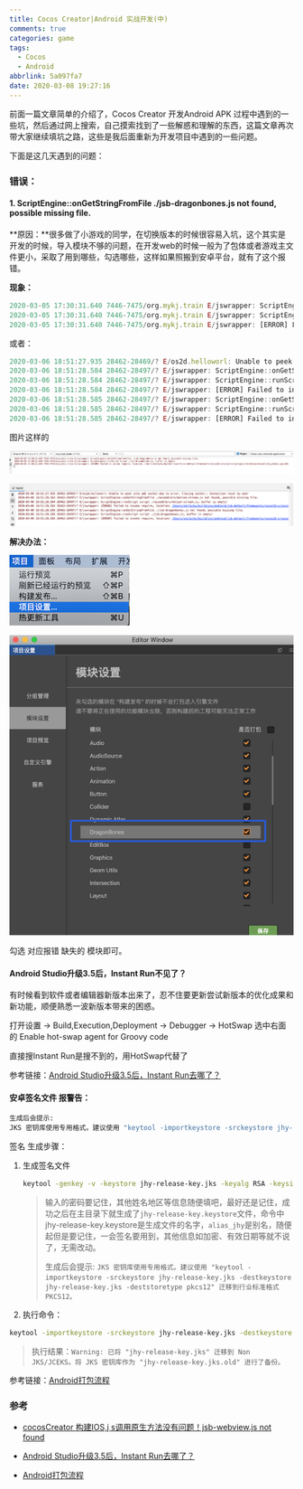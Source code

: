 ```yaml
---
title: Cocos Creator|Android 实战开发(中)
comments: true
categories: game
tags:
  - Cocos
  - Android
abbrlink: 5a097fa7
date: 2020-03-08 19:27:16
---
```


前面一篇文章简单的介绍了，Cocos Creator 开发Android APK 过程中遇到的一些坑，然后通过网上搜索，自己摸索找到了一些解惑和理解的东西，这篇文章再次带大家继续填坑之路，这些是我后面重新为开发项目中遇到的一些问题。
<!--more-->

下面是这几天遇到的问题：

### 错误：

#### 1. ScriptEngine::onGetStringFromFile ./jsb-dragonbones.js not found, possible missing file.

**原因：**很多做了小游戏的同学，在切换版本的时候很容易入坑，这个其实是开发的时候，导入模块不够的问题，在开发web的时候一般为了包体或者游戏主文件更小，采取了用到哪些，勾选哪些，这样如果照搬到安卓平台，就有了这个报错。

**现象：**

```javascript
2020-03-05 17:30:31.640 7446-7475/org.mykj.train E/jswrapper: ScriptEngine::onGetStringFromFile ./jsb-dragonbones.js not found, possible missing file.
2020-03-05 17:30:31.640 7446-7475/org.mykj.train E/jswrapper: ScriptEngine::runScript script ./jsb-dragonbones.js, buffer is empty!
2020-03-05 17:30:31.640 7446-7475/org.mykj.train E/jswrapper: [ERROR] Failed to invoke require, location: /Users/smile/my/build/train/tt/jsb-default/frameworks/cocos2d-x/cocos/scripting/js-bindings/manual/jsb_global.cpp:292

```

或者：

```javascript
2020-03-06 18:51:27.935 28462-28469/? E/os2d.helloworl: Unable to peek into adb socket due to error. Closing socket.: Connection reset by peer
2020-03-06 18:51:28.584 28462-28497/? E/jswrapper: ScriptEngine::onGetStringFromFile ./assemblers/motion-streak.js not found, possible missing file.
2020-03-06 18:51:28.584 28462-28497/? E/jswrapper: ScriptEngine::runScript script ./assemblers/motion-streak.js, buffer is empty!
2020-03-06 18:51:28.584 28462-28497/? E/jswrapper: [ERROR] Failed to invoke require, location: /Users/smile/my/build/ysx/android/jsb-default/frameworks/cocos2d-x/cocos/scripting/js-bindings/manual/jsb_global.cpp:292
2020-03-06 18:51:28.585 28462-28497/? E/jswrapper: ScriptEngine::onGetStringFromFile ./jsb-dragonbones.js not found, possible missing file.
2020-03-06 18:51:28.585 28462-28497/? E/jswrapper: ScriptEngine::runScript script ./jsb-dragonbones.js, buffer is empty!
2020-03-06 18:51:28.585 28462-28497/? E/jswrapper: [ERROR] Failed to invoke require, location: /Users/smile/my/build/ysx/android/jsb-default/frameworks/cocos2d-x/cocos/scripting/js-bindings/manual/jsb_global.cpp:292

```

图片这样的

![image-20200305173448471](Cocos-Creator-Android-实战开发-中/image-20200305173448471.png)



![image-20200306185203146](Cocos-Creator-Android-实战开发-中/image-20200306185203146.png)

**解决办法：**

![image-20200308194344289](Cocos-Creator-Android-实战开发-中/image-20200308194344289.png)

![image-20200308194421994](Cocos-Creator-Android-实战开发-中/image-20200308194421994.png)

勾选 对应报错 缺失的 模块即可。

#### Android Studio升级3.5后，Instant Run不见了？

有时候看到软件或者编辑器新版本出来了，忍不住要更新尝试新版本的优化成果和新功能，顺便熟悉一波新版本带来的困惑。

打开设置 -> Build,Execution,Deployment -> Debugger -> HotSwap 选中右面的 Enable hot-swap agent for Groovy code

直接搜Instant Run是搜不到的，用HotSwap代替了

参考链接：[Android Studio升级3.5后，Instant Run去哪了？](https://www.jianshu.com/p/bf1c1c594cfa)

#### 安卓签名文件 报警告：

```bash
生成后会提示:
JKS 密钥库使用专用格式。建议使用 "keytool -importkeystore -srckeystore jhy-release-key.jks -destkeystore jhy-release-key.jks -deststoretype pkcs12" 迁移到行业标准格式 PKCS12。
```

签名 生成步骤：

1. 生成签名文件

   ```bash
   keytool -genkey -v -keystore jhy-release-key.jks -keyalg RSA -keysize 2048 -validity 10000 -alias alias_jhy
   ```

   > 输入的密码要记住，其他姓名地区等信息随便填吧，最好还是记住，成功之后在主目录下就生成了`jhy-release-key.keystore`文件，命令中jhy-release-key.keystore是生成文件的名字，`alias_jhy`是别名，随便起但是要记住，一会签名要用到，其他信息如加密、有效日期等就不说了，无需改动。
   >
   > 生成后会提示:
   >  `JKS 密钥库使用专用格式。建议使用 "keytool -importkeystore -srckeystore jhy-release-key.jks -destkeystore jhy-release-key.jks -deststoretype pkcs12" 迁移到行业标准格式 PKCS12。`

2.  执行命令：

   ```bash
   keytool -importkeystore -srckeystore jhy-release-key.jks -destkeystore jhy-release-key.jks -deststoretype pkcs12
   ```

   > 执行结果：`Warning: 已将 "jhy-release-key.jks" 迁移到 Non JKS/JCEKS。将 JKS 密钥库作为 "jhy-release-key.jks.old" 进行了备份。`

   参考链接：[Android打包流程](https://www.jianshu.com/p/7d2def9b93a8)

### 参考

- [cocosCreator 构建IOS,j s调用原生方法没有问题！jsb-webview.js not found](https://forum.cocos.org/t/cocoscreator-ios-j-s-jsb-webview-js-not-found/83662)

- [Android Studio升级3.5后，Instant Run去哪了？](https://www.jianshu.com/p/bf1c1c594cfa)

- [Android打包流程](https://www.jianshu.com/p/7d2def9b93a8)

  
